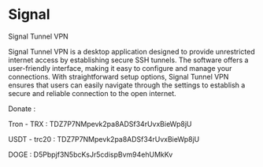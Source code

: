# Signal
Signal Tunnel VPN

Signal Tunnel VPN is a desktop application designed to provide unrestricted internet access by establishing secure SSH tunnels. The software offers a user-friendly interface, making it easy to configure and manage your connections. With straightforward setup options, Signal Tunnel VPN ensures that users can easily navigate through the settings to establish a secure and reliable connection to the open internet.


Donate :

Tron - TRX : TDZ7P7NMpevk2pa8ADSf34rUvxBieWp8jU

USDT - trc20 : TDZ7P7NMpevk2pa8ADSf34rUvxBieWp8jU

DOGE : D5Pbpjf3N5bcKsJr5cdispBvm94ehUMkKv
